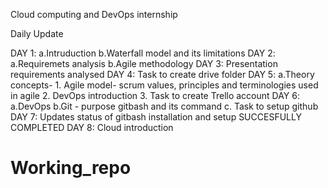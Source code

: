 Cloud computing and DevOps internship

Daily Update

DAY 1: a.Intruduction
       b.Waterfall model and its limitations
DAY 2: a.Requiremets analysis
       b.Agile methodology
DAY 3: Presentation requirements analysed
DAY 4: Task to create drive folder
DAY 5: a.Theory concepts- 
                1. Agile model- scrum values, principles and terminologies used in agile
		2. DevOps introduction
		3. Task to create Trello account
DAY 6: a.DevOps
       b.Git - purpose 
               gitbash and its command
       c. Task to setup github
DAY 7: Updates status of gitbash installation and setup
       SUCCESFULLY COMPLETED
DAY 8: Cloud introduction

# Working_repo
